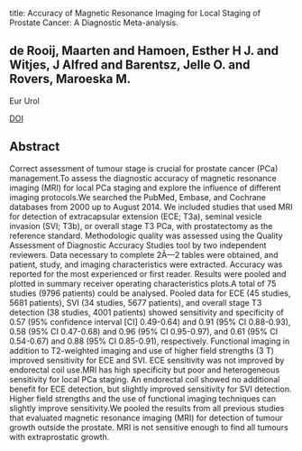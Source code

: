 title: Accuracy of Magnetic Resonance Imaging for Local Staging of Prostate Cancer: A Diagnostic Meta-analysis.

## de Rooij, Maarten and Hamoen, Esther H J. and Witjes, J Alfred and Barentsz, Jelle O. and Rovers, Maroeska M.
Eur Urol

<a href="https://doi.org/10.1016/j.eururo.2015.07.029">DOI</a>

## Abstract
Correct assessment of tumour stage is crucial for prostate cancer (PCa) management.To assess the diagnostic accuracy of magnetic resonance imaging (MRI) for local PCa staging and explore the influence of different imaging protocols.We searched the PubMed, Embase, and Cochrane databases from 2000 up to August 2014. We included studies that used MRI for detection of extracapsular extension (ECE; T3a), seminal vesicle invasion (SVI; T3b), or overall stage T3 PCa, with prostatectomy as the reference standard. Methodologic quality was assessed using the Quality Assessment of Diagnostic Accuracy Studies tool by two independent reviewers. Data necessary to complete 2Ã—2 tables were obtained, and patient, study, and imaging characteristics were extracted. Accuracy was reported for the most experienced or first reader. Results were pooled and plotted in summary receiver operating characteristics plots.A total of 75 studies (9796 patients) could be analysed. Pooled data for ECE (45 studies, 5681 patients), SVI (34 studies, 5677 patients), and overall stage T3 detection (38 studies, 4001 patients) showed sensitivity and specificity of 0.57 (95% confidence interval [CI] 0.49-0.64) and 0.91 (95% CI 0.88-0.93), 0.58 (95% CI 0.47-0.68) and 0.96 (95% CI 0.95-0.97), and 0.61 (95% CI 0.54-0.67) and 0.88 (95% CI 0.85-0.91), respectively. Functional imaging in addition to T2-weighted imaging and use of higher field strengths (3 T) improved sensitivity for ECE and SVI. ECE sensitivity was not improved by endorectal coil use.MRI has high specificity but poor and heterogeneous sensitivity for local PCa staging. An endorectal coil showed no additional benefit for ECE detection, but slightly improved sensitivity for SVI detection. Higher field strengths and the use of functional imaging techniques can slightly improve sensitivity.We pooled the results from all previous studies that evaluated magnetic resonance imaging (MRI) for detection of tumour growth outside the prostate. MRI is not sensitive enough to find all tumours with extraprostatic growth.


